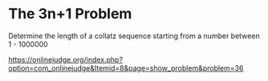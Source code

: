 # The 3n+1 Problem
Determine the length of a collatz sequence starting from a number between 1 - 1000000

https://onlinejudge.org/index.php?option=com_onlinejudge&Itemid=8&page=show_problem&problem=36
